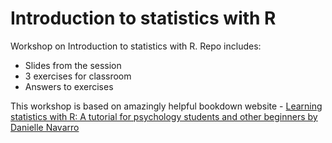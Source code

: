 # Introduction to statistics with R
Workshop on Introduction to statistics with R. Repo includes:
- Slides from the session
- 3 exercises for classroom 
- Answers to exercises

This workshop is based on amazingly helpful bookdown website - [Learning statistics with R: A tutorial for psychology students and other beginners by Danielle Navarro](https://learningstatisticswithr.com/book/)
